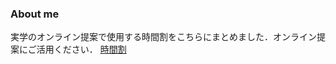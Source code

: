 ### About me
実学のオンライン提案で使用する時間割をこちらにまとめました．オンライン提案にご活用ください．
[時間割](https://monocoders.github.io/Tohoku-University-Coop-NewLife-SupportCenter/%E6%99%82%E9%96%93%E5%89%B2/%E6%99%82%E9%96%93%E5%89%B2.html)
